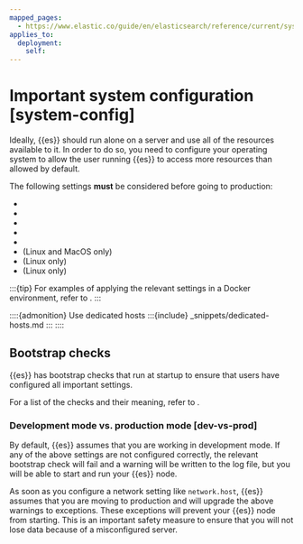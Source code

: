 ```yaml
---
mapped_pages:
  - https://www.elastic.co/guide/en/elasticsearch/reference/current/system-config.html
applies_to:
  deployment:
    self:
---
```


# Important system configuration [system-config]

Ideally, {{es}} should run alone on a server and use all of the resources available to it. In order to do so, you need to configure your operating system to allow the user running {{es}} to access more resources than allowed by default.

The following settings **must** be considered before going to production:

* [](setting-system-settings.md)
* [](setup-configuration-memory.md)
* [](vm-max-map-count.md)
* [](max-number-of-threads.md)
* [](networkaddress-cache-ttl.md)
* [](file-descriptors.md) (Linux and MacOS only)
* [](executable-jna-tmpdir.md) (Linux only)
* [](system-config-tcpretries.md) (Linux only)

:::{tip}
For examples of applying the relevant settings in a Docker environment, refer to [](/deploy-manage/deploy/self-managed/install-elasticsearch-docker-prod.md).
:::

::::{admonition} Use dedicated hosts
:::{include} _snippets/dedicated-hosts.md
:::
::::

## Bootstrap checks

{{es}} has bootstrap checks that run at startup to ensure that users have configured all important settings. 

For a list of the checks and their meaning, refer to [](/deploy-manage/deploy/self-managed/bootstrap-checks.md).

### Development mode vs. production mode [dev-vs-prod] 

By default, {{es}} assumes that you are working in development mode. If any of the above settings are not configured correctly, the relevant bootstrap check will fail and a warning will be written to the log file, but you will be able to start and run your {{es}} node.

As soon as you configure a network setting like `network.host`, {{es}} assumes that you are moving to production and will upgrade the above warnings to exceptions. These exceptions will prevent your {{es}} node from starting. This is an important safety measure to ensure that you will not lose data because of a misconfigured server.









